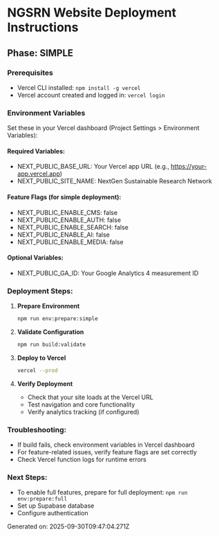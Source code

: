 
# NGSRN Website Deployment Instructions

## Phase: SIMPLE

### Prerequisites
- Vercel CLI installed: `npm install -g vercel`
- Vercel account created and logged in: `vercel login`

### Environment Variables
Set these in your Vercel dashboard (Project Settings > Environment Variables):

#### Required Variables:
- NEXT_PUBLIC_BASE_URL: Your Vercel app URL (e.g., https://your-app.vercel.app)
- NEXT_PUBLIC_SITE_NAME: NextGen Sustainable Research Network

#### Feature Flags (for simple deployment):
- NEXT_PUBLIC_ENABLE_CMS: false
- NEXT_PUBLIC_ENABLE_AUTH: false
- NEXT_PUBLIC_ENABLE_SEARCH: false
- NEXT_PUBLIC_ENABLE_AI: false
- NEXT_PUBLIC_ENABLE_MEDIA: false

#### Optional Variables:
- NEXT_PUBLIC_GA_ID: Your Google Analytics 4 measurement ID



### Deployment Steps:

1. **Prepare Environment**
   ```bash
   npm run env:prepare:simple
   ```

2. **Validate Configuration**
   ```bash
   npm run build:validate
   ```

3. **Deploy to Vercel**
   ```bash
   vercel --prod
   ```

4. **Verify Deployment**
   - Check that your site loads at the Vercel URL
   - Test navigation and core functionality
   - Verify analytics tracking (if configured)

### Troubleshooting:
- If build fails, check environment variables in Vercel dashboard
- For feature-related issues, verify feature flags are set correctly
- Check Vercel function logs for runtime errors

### Next Steps:

- To enable full features, prepare for full deployment:
  `npm run env:prepare:full`
- Set up Supabase database
- Configure authentication


Generated on: 2025-09-30T09:47:04.271Z
